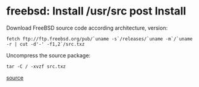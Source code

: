 # freebsd: Install /usr/src post Install

Download FreeBSD source code according architecture, version:

``fetch ftp://ftp.freebsd.org/pub/`uname -s`/releases/`uname -m`/`uname -r | cut -d'-' -f1,2`/src.txz``

Uncompress the source package:

``tar -C / -xvzf src.txz``

[source](https://nanxiao.gitbooks.io/freebsd-101-hacks/content/posts/install-source-code.html)